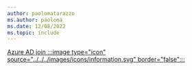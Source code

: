 ```yaml
---
author: paolomatarazzo
ms.author: paoloma
ms.date: 12/08/2022
ms.topic: include
---
```


[Azure AD join :::image type="icon" source="../../../images/icons/information.svg" border="false":::](../hello-how-it-works-technology.md#azure-active-directory-join "Devices that are Azure AD joined do not have any dependencies on Active Directory. Only local users accounts and Azure AD users can sign in to these devices")